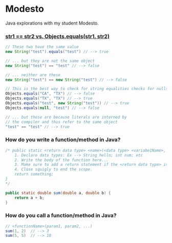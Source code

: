 # Modesto
Java explorations with my student Modesto.

### [str1 == str2 vs. Objects.equals(str1, str2)](http://stackoverflow.com/questions/513832/how-do-i-compare-strings-in-java)
``` java
// These two have the same value
new String("test").equals("test") // --> true 

// ... but they are not the same object
new String("test") == "test" // --> false 

// ... neither are these
new String("test") == new String("test") // --> false 

// This is the best way to check for string equalities checks for nulls and calls .equals()
Objects.equals("CA", "TX") // --> false
Objects.equals("TX", "TX") // --> true
Objects.equals("test", new String("test")) // --> true
Objects.equals(null, "test") // --> false

// ... but these are because literals are interned by 
// the compiler and thus refer to the same object
"test" == "test" // --> true 
```

### How do you write a function/method in Java?
``` java
/* public static <return data type> <name>(<data type> <variabe1Name>, <data type> <variable2Name> ...) {
    1. Declare data types: Ex --> String hello; int num; etc
    2. Write the body of the function here...
    3. Make sure to add a return statement if the <return data type> is not void
    4. Close squigly to end the scope.
    return something;
}
*/

public static double sum(double a, double b) {
    return a + b;
}
```

### How do you call a function/method in Java?
``` java
// <functionName>(param1, param2, ...)
sum(1, 2)  // --> 3
sum(5, 5)  // --> 10
